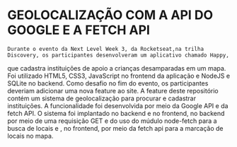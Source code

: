 # GEOLOCALIZAÇÃO COM A API DO GOOGLE E A FETCH API
	Durante o evento da Next Level Week 3, da Rocketseat,na trilha Discovery, os participantes desenvolveram um aplicativo chamado Happy,
que cadastra instituições de apoio a crianças desamparadas em um mapa. Foi utilizado HTML5, CSS3, JavaScript no frontend da aplicação
e NodeJS e SQLite no backend.
	Como desafio no fim do evento, os participantes deveriam adicionar uma nova feature ao site. 
	A feature deste repositório contém um sistema de geolocalização para procurar e cadastrar instituições. A funcionalidade foi desenvolvida
por meio da Google API e da fetch API. O sistema foi implantado no backend e no frontend, no backend por meio de uma requisição GET e do 
uso do múdulo node-fetch para a busca de locais e , no frontend, por meio da fetch api para a marcação de locais no mapa.
